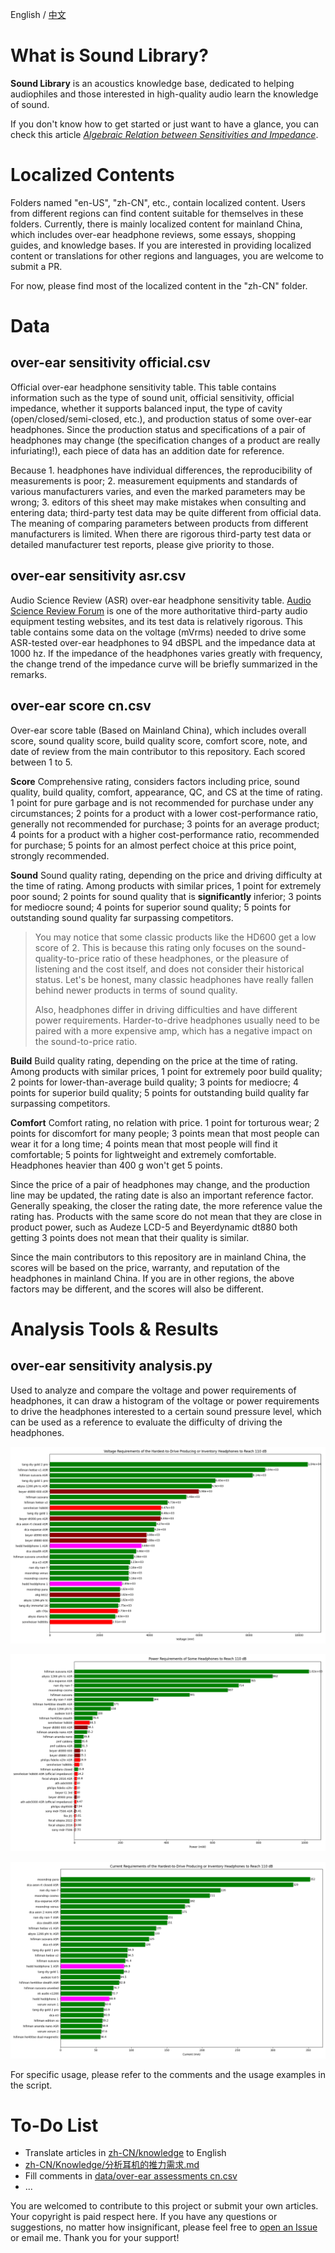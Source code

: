 English / [中文](./README%20zh-CN.md)

# What is Sound Library?

**Sound Library** is an acoustics knowledge base, dedicated to helping audiophiles and those interested in high-quality audio learn the knowledge of sound.

If you don't know how to get started or just want to have a glance, you can check this article [_Algebraic Relation between Sensitivities and Impedance_](./en-US/Knowledge/Algebraic%20Relation%20between%20Sensitivities%20and%20Impedance.md).

# Localized Contents

Folders named "en-US", "zh-CN", etc., contain localized content. Users from different regions can find content suitable for themselves in these folders. Currently, there is mainly localized content for mainland China, which includes over-ear headphone reviews, some essays, shopping guides, and knowledge bases. If you are interested in providing localized content or translations for other regions and languages, you are welcome to submit a PR.

For now, please find most of the localized content in the "zh-CN" folder.

# Data

## over-ear sensitivity official.csv

Official over-ear headphone sensitivity table. This table contains information such as the type of sound unit, official sensitivity, official impedance, whether it supports balanced input, the type of cavity (open/closed/semi-closed, etc.), and production status of some over-ear headphones. Since the production status and specifications of a pair of headphones may change (the specification changes of a product are really infuriating!), each piece of data has an addition date for reference.

Because 1. headphones have individual differences, the reproducibility of measurements is poor; 2. measurement equipments and standards of various manufacturers varies, and even the marked parameters may be wrong; 3. editors of this sheet may make mistakes when consulting and entering data; third-party test data may be quite different from official data. The meaning of comparing parameters between products from different manufacturers is limited. When there are rigorous third-party test data or detailed manufacturer test reports, please give priority to those.

## over-ear sensitivity asr.csv

Audio Science Review (ASR) over-ear headphone sensitivity table. [Audio Science Review Forum](https://www.audiosciencereview.com) is one of the more authoritative third-party audio equipment testing websites, and its test data is relatively rigorous. This table contains some data on the voltage (mVrms) needed to drive some ASR-tested over-ear headphones to 94 dBSPL and the impedance data at 1000 hz. If the impedance of the headphones varies greatly with frequency, the change trend of the impedance curve will be briefly summarized in the remarks.

## over-ear score cn.csv

Over-ear score table (Based on Mainland China), which includes overall score, sound quality score, build quality score, comfort score, note, and date of review from the main contributor to this repository. Each scored between 1 to 5.

**Score** Comprehensive rating, considers factors including price, sound quality, build quality, comfort, appearance, QC, and CS at the time of rating. 1 point for pure garbage and is not recommended for purchase under any circumstances; 2 points for a product with a lower cost-performance ratio, generally not recommended for purchase; 3 points for an average product; 4 points for a product with a higher cost-performance ratio, recommended for purchase; 5 points for an almost perfect choice at this price point, strongly recommended.

**Sound** Sound quality rating, depending on the price and driving difficulty at the time of rating. Among products with similar prices, 1 point for extremely poor sound; 2 points for sound quality that is **significantly** inferior; 3 points for mediocre sound; 4 points for superior sound quality; 5 points for outstanding sound quality far surpassing competitors.

> You may notice that some classic products like the HD600 get a low score of 2. This is because this rating only focuses on the sound-quality-to-price ratio of these headphones, or the pleasure of listening and the cost itself, and does not consider their historical status. Let's be honest, many classic headphones have really fallen behind newer products in terms of sound quality.
>
> Also, headphones differ in driving difficulties and have different power requirements. Harder-to-drive headphones usually need to be paired with a more expensive amp, which has a negative impact on the sound-to-price ratio.

**Build** Build quality rating, depending on the price at the time of rating. Among products with similar prices, 1 point for extremely poor build quality; 2 points for lower-than-average build quality; 3 points for mediocre; 4 points for superior build quality; 5 points for outstanding build quality far surpassing competitors.

**Comfort** Comfort rating, no relation with price. 1 point for torturous wear; 2 points for discomfort for many people; 3 points mean that most people can wear it for a long time; 4 points mean that most people will find it comfortable; 5 points for lightweight and extremely comfortable. Headphones heavier than 400 g won't get 5 points.

Since the price of a pair of headphones may change, and the production line may be updated, the rating date is also an important reference factor. Generally speaking, the closer the rating date, the more reference value the rating has. Products with the same score do not mean that they are close in product power, such as Audeze LCD-5 and Beyerdynamic dt880 both getting 3 points does not mean that their quality is similar.

Since the main contributors to this repository are in mainland China, the scores will be based on the price, warranty, and reputation of the headphones in mainland China. If you are in other regions, the above factors may be different, and the scores will also be different.

# Analysis Tools & Results

## over-ear sensitivity analysis.py

Used to analyze and compare the voltage and power requirements of headphones, it can draw a histogram of the voltage or power requirements to drive the headphones interested to a certain sound pressure level, which can be used as a reference to evaluate the difficulty of driving the headphones.

![Voltage Requirements of the Hardest-to-Drive Producing or Inventory Headphones to Reach 110 dB](./analysis%20results/Voltage%20Requirements%20of%20the%20Hardest-to-Drive%20Producing%20or%20Inventory%20Headphones%20to%20Reach%20110%20dB.png)

![Power Requirements of Some Headphones to Reach 110 dB](./analysis%20results/Power%20Requirements%20of%20Some%20Headphones%20to%20Reach%20110%20dB.png)

![Current Requirements of the Hardest-to-Drive Producing or Inventory Headphones to Reach 110 dB](./analysis%20results/Current%20Requirements%20of%20the%20Hardest-to-Drive%20Producing%20or%20Inventory%20Headphones%20to%20Reach%20110%20dB.png)

For specific usage, please refer to the comments and the usage examples in the script.

# To-Do List

- Translate articles in [zh-CN/knowledge](./zh-CN/Knowledge/) to English
- [zh-CN/Knowledge/分析耳机的推力需求.md](./zh-CN/Knowledge/分析耳机的推力需求.md)
- Fill comments in [data/over-ear assessments cn.csv](./data/over-ear%20assessments%20cn.csv)
- ...

You are welcomed to contribute to this project or submit your own articles. Your copyright is paid respect here. If you have any questions or suggestions, no matter how insignificant, please feel free to [open an Issue](https://github.com/Sha1rholder/Sound-Library/issues/new) or email me. Thank you for your support!
